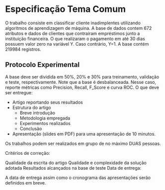 # Especificação Tema Comum

O trabalho consiste em classificar cliente inadimplentes utilizando algoritmos de aprendizagem de máquina.
A base de dados contem 672 atributos e dados de clientes que contraíram empréstimos junto a instituição financeira. O que realizaram o pagamento em até 30 dias possuem valor zero na variável Y. Caso contrário, Y=1. A base contém 219984 registros.

## Protocolo Experimental

A base deve ser dividida em 50%, 20% e 30% para treinamento, validação e teste, respectivamente.
Note que a base é desbalanceada. Nesse caso, reporte métricas como Precision, Recall, F_Score e curva ROC.
O que deve ser entregue:

- Artigo reportando seus resultados
- Estrutura do artigo
  - Breve introdução
  - Metodologia empregada
  - Experimentos realizados
  - Conclusão
- Apresentação (slides em PDF) para uma apresentação de 10 minutos.

Os trabalhos podem ser realizados em grupo de no máximo DUAS pessoas.

Critérios de correção:

Qualidade da escrita do artigo
Qualidade e complexidade da solução adotada
Resultados alcançados na base de teste
Data de entrega:

A data de entrega assim como o cronograma das apresentações serão definidos em breve.
